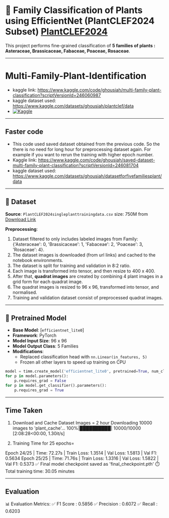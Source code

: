 
# 🌿 Family Classification of Plants using EfficientNet (PlantCLEF2024 Subset) [PlantCLEF2024](https://www.kaggle.com/competitions/plantclef-2025)

This project performs fine-grained classification of **5 families of plants : Asteraceae, Brassicaceae, Fabaceae, Poaceae, Rosaceae**.

---
# Multi-Family-Plant-Identification
- kaggle link: https://www.kaggle.com/code/ghousiah/multi-family-plant-classification?scriptVersionId=246060987
- kaggle dataset used: https://www.kaggle.com/datasets/ghousiah/plantclef/data
- [![Kaggle](https://img.shields.io/badge/View%20on-Kaggle-blue?logo=kaggle)](https://www.kaggle.com/code/ghousiah/multi-family-plant-classification?scriptVersionId=246060987)

---
## Faster code
- This code used saved dataset obtained from the previous code. So the there is no need for long hour for preprocessing dataset again. For example if you want to rerun the training with higher epoch number.
- Kaggle link: https://www.kaggle.com/code/ghousiah/saved-dataset-multi-family-plant-classification?scriptVersionId=246081704
- kaggle dataset used: https://www.kaggle.com/datasets/ghousiah/datasetforfivefamiliesplant/data

---
## 📁 Dataset

**Source**: `PlantCLEF2024singleplanttrainingdata.csv` size: 750M from [Download Link](https://lab.plantnet.org/LifeCLEF/PlantCLEF2024/single_plant_training_data/)

**Preprocessing**:
1) Dataset filtered to only includes labeled images from Family: {'Asteraceae': 0, 'Brassicaceae': 1, 'Fabaceae': 2, 'Poaceae': 3, 'Rosaceae': 4}.
2) The dataset images is downloaded (from url links) and cached to the notebook environments.
3) The dataset is split for training and validation in 8:2 ratio.
4) Each image is transformed into tensor, and then resize to 400 x 400.
5) After that, **quadrat images** are created by combining 4 plant images in a grid form for each quadrat image.
6) The quadrat images is resized to 96 x 96, transformed into tensor, and normalised.
7) Training and validation dataset consist of preprocessed quadrat images.

---

## 🧠 Pretrained Model
- **Base Model**: [`efficientnet_lite0`]
- **Framework**: PyTorch
- **Model Input Size**: 96 x 96
- **Model Output Class**: 5 Families
- **Modifications**:
  - Replaced classification head with `nn.Linear(in_features, 5)`
  - Frozen all other layers to speed up training on CPU

```python
model = timm.create_model('efficientnet_lite0', pretrained=True, num_classes=NUM_CLASSES)
for p in model.parameters():
    p.requires_grad = False
for p in model.get_classifier().parameters():
    p.requires_grad = True
```

---  
## **Time Taken**
1) Download and Cache Dataset Images = 2 hour
Downloading 10000 images to 'plant_cache'...
100%|██████████| 10000/10000 [2:08:28<00:00,  1.30it/s]
   
2) Training Time for 25 epochs=

Epoch 24/25 | Time: 72.27s | Train Loss: 1.3514 | Val Loss: 1.5813 | Val F1: 0.5634
Epoch 25/25 | Time: 71.76s | Train Loss: 1.3316 | Val Loss: 1.5822 | Val F1: 0.5373
✅ Final model checkpoint saved as 'final_checkpoint.pth'
⏱️ Total training time: 30.05 minutes


---  
## **Evaluation**
📊 Evaluation Metrics:
✅ F1 Score   : 0.5856
✅ Precision  : 0.6072
✅ Recall     : 0.6203
